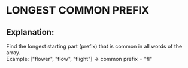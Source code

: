 # LONGEST COMMON PREFIX
## Explanation:
Find the longest starting part (prefix) that is common in all words of the array.  
Example: ["flower", "flow", "flight"] → common prefix = "fl"
